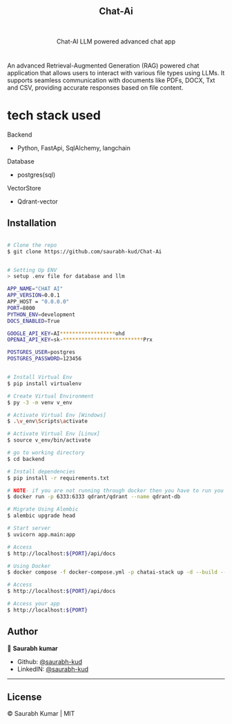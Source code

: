 <h2 align='center'>Chat-Ai</h2>
<br/>

<p align="center">
   Chat-AI LLM powered advanced chat app 
</p>

#

An advanced Retrieval-Augmented Generation (RAG) powered chat application that allows users to interact with various file types using LLMs. It supports seamless communication with documents like PDFs, DOCX, Txt and CSV, providing accurate responses based on file content.

# tech stack used

Backend

- Python, FastApi, SqlAlchemy, langchain

Database

- postgres(sql)

VectorStore

- Qdrant-vector

## Installation

```sh

# Clone the repo
$ git clone https://github.com/saurabh-kud/Chat-Ai


# Setting Up ENV
> setup .env file for database and llm

APP_NAME="CHAT AI"
APP_VERSION=0.0.1
APP_HOST = "0.0.0.0"
PORT=8000
PYTHON_ENV=development
DOCS_ENABLED=True

GOOGLE_API_KEY=AI******************ohd
OPENAI_API_KEY=sk-**************************Prx

POSTGRES_USER=postgres
POSTGRES_PASSWORD=123456


# Install Virtual Env
$ pip install virtualenv

# Create Virtual Environment
$ py -3 -m venv v_env

# Activate Virtual Env [Windows]
$ .\v_env\Scripts\activate

# Activate Virtual Env [Linux]
$ source v_env/bin/activate

# go to working directory
$ cd backend

# Install dependencies
$ pip install -r requirements.txt

# NOTE- if you are not running through docker then you have to run you psql server and qdrant-db seperately
$ docker run -p 6333:6333 qdrant/qdrant --name qdrant-db

# Migrate Using Alembic
$ alembic upgrade head

# Start server
$ uvicorn app.main:app

# Access
$ http://localhost:${PORT}/api/docs

# Using Docker
$ docker compose -f docker-compose.yml -p chatai-stack up -d --build --force-recreate --remove-orphans

# Access
$ http://localhost:${PORT}/api/docs

# Access your app
$ http://localhost:${PORT}

```

## Author

👤 **Saurabh kumar**

- Github: [@saurabh-kud](https://github.com/saurabh-kud)
- LinkedIN: [@saurabh-kud](https://www.linkedin.com/in/saurabh-kud/)

---

## License

&copy; Saurabh Kumar | MIT
